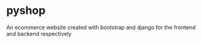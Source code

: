 # pyshop
 An ecommerce website created with bootstrap and django for the frontend and backend respectively
